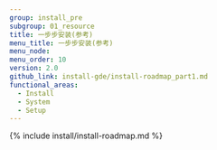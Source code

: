 ```yaml
---
group: install_pre
subgroup: 01_resource
title: 一步步安装(参考)
menu_title: 一步步安装(参考)
menu_node:
menu_order: 10
version: 2.0
github_link: install-gde/install-roadmap_part1.md
functional_areas:
  - Install
  - System
  - Setup
---
```


{% include install/install-roadmap.md %}
